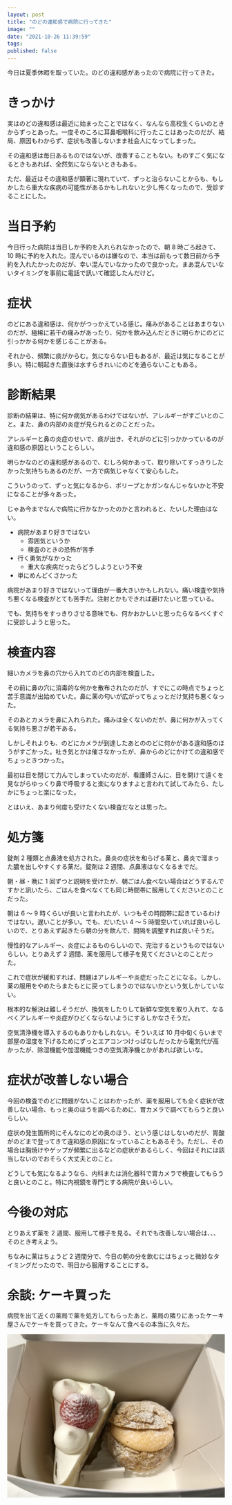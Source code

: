 ```yaml
---
layout: post
title: "のどの違和感で病院に行ってきた"
image: ""
date: "2021-10-26 11:39:59"
tags:
published: false
---
```


今日は夏季休暇を取っていた。のどの違和感があったので病院に行ってきた。

# きっかけ
実はのどの違和感は最近に始まったことではなく、なんなら高校生くらいのときからずっとあった。一度そのころに耳鼻咽喉科に行ったことはあったのだが、結局、原因もわからず、症状も改善しないまま社会人になってしまった。

その違和感は毎日あるものではないが、改善することもない。ものすごく気になるときもあれば、全然気にならないときもある。

ただ、最近はその違和感が顕著に現れていて、ずっと治らないことからも、もしかしたら重大な疾病の可能性があるかもしれないと少し怖くなったので、受診することにした。

# 当日予約
今日行った病院は当日しか予約を入れられなかったので、朝 8 時ごろ起きて、10 時に予約を入れた。混んでいるのは嫌なので、本当は前もって数日前から予約を入れたかったのだが、幸い混んでいなかったので良かった。まあ混んでいないタイミングを事前に電話で訊いて確認したんだけど。

# 症状
のどにある違和感は、何かがつっかえている感じ。痛みがあることはあまりないのだが、極稀に若干の痛みがあったり、何かを飲み込んだときに明らかにのどに引っかかる何かを感じることがある。

それから、頻繁に痰がからむ。気にならない日もあるが、最近は気になることが多い。特に朝起きた直後は水すらきれいにのどを通らないこともある。

# 診断結果
診断の結果は、特に何か病気があるわけではないが、アレルギーがすごいとのこと。また、鼻の内部の炎症が見られるとのことだった。

アレルギーと鼻の炎症のせいで、痰が出き、それがのどに引っかかっているのが違和感の原因ということらしい。

明らかなのどの違和感があるので、むしろ何かあって、取り除いてすっきりしたかった気持ちもあるのだが、一方で病気じゃなくて安心もした。

こういうのって、ずっと気になるから、ポリープとかガンなんじゃないかと不安になることが多々あった。

じゃあ今までなんで病院に行かなかったのかと言われると、たいした理由はない。

* 病院があまり好きではない
    * 雰囲気というか
    * 検査のときの恐怖が苦手
* 行く勇気がなかった
    * 重大な疾病だったらどうしようという不安
* 単にめんどくさかった

病院があまり好きではないって理由が一番大きいかもしれない。痛い検査や気持ち悪くなる検査がとても苦手だ。注射とかもできれば避けたいと思っている。

でも、気持ちをすっきりさせる意味でも、何かおかしいと思ったらなるべくすぐに受診しようと思った。

# 検査内容
細いカメラを鼻の穴から入れてのどの内部を検査した。

その前に鼻の穴に消毒的な何かを散布されたのだが、すでにこの時点でちょっと苦手意識が出始めていた。鼻に薬の匂いが広がってちょっとだけ気持ち悪くなった。

そのあとカメラを鼻に入れられた。痛みは全くないのだが、鼻に何かが入ってくる気持ち悪さが若干ある。

しかしそれよりも、のどにカメラが到達したあとののどに何かがある違和感のほうがすごかった。吐き気とかは催さなかったが、鼻からのどにかけての違和感でちょっときつかった。

最初は目を閉じて力んでしまっていたのだが、看護師さんに、目を開けて遠くを見ながらゆっくり鼻で呼吸すると楽になりますよと言われて試してみたら、たしかにちょっと楽になった。

とはいえ、あまり何度も受けたくない検査だなとは思った。

# 処方箋
錠剤 2 種類と点鼻液を処方された。鼻炎の症状を和らげる薬と、鼻炎で溜まった膿を出しやすくする薬だ。錠剤は 2 週間、点鼻液はなくなるまでだ。

朝・昼・晩に 1 回ずつと説明を受けたが、朝ごはん食べない場合はどうするんですかと訊いたら、ごはんを食べなくても同じ時間帯に服用してくださいとのことだった。

朝は 6 〜 9 時くらいが良いと言われたが、いつもその時間帯に起きているわけではない。遅いことが多い。でも、だいたい 4 〜 5 時間空いていれば良いらしいので、とりあえず起きたら朝の分を飲んで、間隔を調整すれば良いそうだ。

慢性的なアレルギー、炎症によるものらしいので、完治するというものではないらしい。とりあえず 2 週間、薬を服用して様子を見てくださいとのことだった。

これで症状が緩和すれば、問題はアレルギーや炎症だったことになる。しかし、薬の服用をやめたらまたもとに戻ってしまうのではないかという気しかしていない。

根本的な解決は難しそうだが、換気をしたりして新鮮な空気を取り入れて、なるべくアレルギーや炎症がひどくならないようにするしかなさそうだ。

空気清浄機を導入するのもありかもしれない。そういえば 10 月中旬くらいまで部屋の湿度を下げるためにずっとエアコンつけっぱなしだったから電気代が高かったが、除湿機能や加湿機能つきの空気清浄機とかがあれば欲しいな。

# 症状が改善しない場合
今回の検査でのどに問題がないことはわかったが、薬を服用しても全く症状が改善しない場合、もっと奥のほうを調べるために、胃カメラで調べてもらうと良いらしい。

症状の発生箇所的にそんなにのどの奥のほう、という感じはしないのだが、胃酸がのどまで登ってきて違和感の原因になっていることもあるそう。ただし、その場合は胸焼けやゲップが頻繁に出るなどの症状があるらしく、今回はそれには該当しないのでおそらく大丈夫とのこと。

どうしても気になるようなら、内科または消化器科で胃カメラで検査してもらうと良いとのこと。特に内視鏡を専門とする病院が良いらしい。

# 今後の対応
とりあえず薬を 2 週間、服用して様子を見る。それでも改善しない場合は、、、そのとき考えよう。

ちなみに薬はちょうど 2 週間分で、今日の朝の分を飲むにはちょっと微妙なタイミングだったので、明日から服用することにする。

# 余談: ケーキ買った
病院を出て近くの薬局で薬を処方してもらったあと、薬局の隣りにあったケーキ屋さんでケーキを買ってきた。ケーキなんて食べるの本当に久々だ。

![ショートケーキシューパリジャン](https://raw.githubusercontent.com/noraworld/blog-content/main/2021-10-26-otorhinolaryngology/IMG_0521.jpg)
